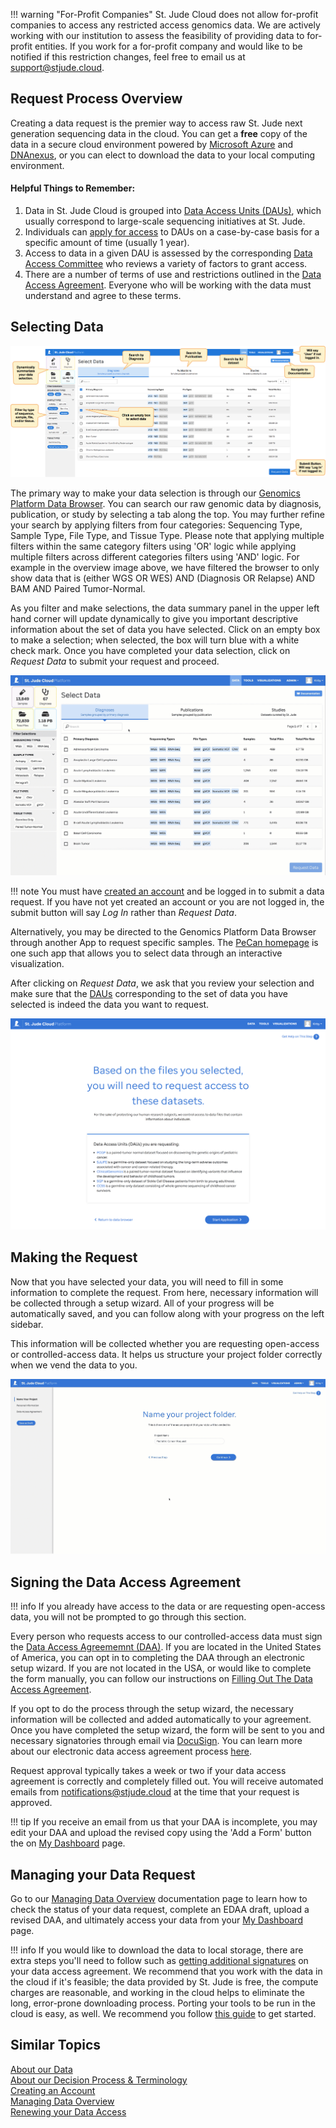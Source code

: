 !!! warning "For-Profit Companies"
    St. Jude Cloud does not allow for-profit companies to access any restricted access genomics data. We are actively working with our institution to assess the feasibility of providing data to for-profit entities. If you work for a for-profit company and would like to be notified if this restriction changes, feel free to email us at
    [support@stjude.cloud](mailto:support@stjude.cloud).
    
## Request Process Overview
   
Creating a data request is the premier way to access raw St. Jude next 
generation sequencing data in the cloud. You can get a **free** copy of 
the data in a secure cloud environment powered by [Microsoft Azure](https://azure.microsoft.com/en-us/) and 
[DNAnexus](https://www.dnanexus.com/), or you can elect to download the data to your local computing 
environment.

#### Helpful Things to Remember:

1. Data in St. Jude Cloud is grouped into [Data Access Units (DAUs)](glossary.md#data-access-unit), which usually correspond to large-scale sequencing initiatives at St. Jude. 
2. Individuals can [apply for access](glossary.md#data-access-agreement) to DAUs on a case-by-case basis for a specific amount of time (usually 1 year).
3. Access to data in a given DAU is assessed by the corresponding [Data Access Committee](glossary.md#data-access-committee) who reviews a variety of factors to grant access.
4. There are a number of terms of use and restrictions outlined in the [Data Access Agreement](https://platform.stjude.cloud/access_form). Everyone who will be working with the data must understand and agree to these terms.

## Selecting Data

![](../../../images/guides/genomics-platform/requesting-data/data-browser-overview.png)

The primary way to make your data selection is through our [Genomics Platform Data Browser](https://platform.stjude.cloud/requests/diseases). You can search our raw genomic data by diagnosis, publication, or study by selecting a tab along the top. You may further refine your search by applying filters from four categories: Sequencing Type, Sample Type, File Type, and Tissue Type. Please note that applying multiple filters within the same category filters using 'OR' logic while applying multiple filters across different categories filters using 'AND' logic. For example in the overview image above, we have filtered the browser to only show data that is (either WGS OR WES) AND (Diagnosis OR Relapse) AND BAM AND Paired Tumor-Normal.
 
As you filter and make selections, the data summary panel in the upper left hand corner will update dynamically to give you important descriptive information about the set of data you have selected. Click on an empty box to make a selection; when selected, the box will turn blue with a white check mark. Once you have completed your data selection, click on *Request Data* to submit your request and proceed. 

![](../../../images/guides/genomics-platform/requesting-data/request-data-select-data.gif)

!!! note
    You must have [created an account](../accounts-and-billing.md) and be logged in to submit a data request. If you have not yet created an account or you are not logged in, the submit button will say *Log In* rather than *Request Data*.

Alternatively, you may be directed to the Genomics Platform Data Browser through another App to request specific samples. The [PeCan homepage](../../pecan/index.md#requesting-raw-genomics-through-pecan) is one such app that allows you to select data through an interactive visualization.

After clicking on *Request Data*, we ask that you review your selection and make sure that the [DAUs](glossary.md#data-access-unit) corresponding to the set of data you have selected is indeed the data you want to request. 

![](../../../images/guides/genomics-platform/requesting-data/request-data-select-DAUs.png)



## Making the Request

Now that you have selected your data, you will need to fill in some information to complete the request. From here, necessary information will be collected through a setup wizard. All of your progress will be automatically saved, and you can follow along with your progress on the left sidebar. 

This information will be collected whether you are requesting open-access or controlled-access data. It helps us structure your project folder correctly when we vend the data to you. 

![](../../../images/guides/genomics-platform/requesting-data/request-data-setup-wizard1.gif)


## Signing the Data Access Agreement

!!! info 
    If you already have access to the data or are requesting open-access data, you will not be prompted to go through this section.


Every person who requests access to our controlled-access data must sign the [Data Access Agreememnt (DAA)](glossary.md#data-access-agreement). If you are located in the United States of America, you can opt in to completing the DAA through an electronic setup wizard. If you are not located in the USA, or would like to complete the form manually, you can follow our instructions on [Filling Out The Data Access Agreement](how-to-fill-out-DAA.md).


If you opt to do the process through the setup wizard, the necessary information will be collected and added automatically to your agreement. Once you have completed the setup wizard, the form will be sent to you and necessary signatories through email via [DocuSign](https://www.docusign.com). You can learn more about our electronic data access agreement process [here](how-to-fill-out-DAA.md#the-electronic-data-access-agreement-process). 

Request approval typically takes a week or two if your data access agreement is correctly and completely filled out. You will receive automated emails from notifications@stjude.cloud at the time that your request is approved.

!!! tip 
    If you receive an email from us that your DAA is incomplete, you may edit your DAA and upload the revised copy using the 'Add a Form' button the on [My Dashboard](../managing-data/working-with-our-data.md#managing-your-data-requests) page. 

## Managing your Data Request
Go to our [Managing Data Overview](../managing-data/working-with-our-data.md) documentation page to learn how to check the status of your data request, complete an EDAA draft, upload a revised DAA, and ultimately access your data from your [My Dashboard](https://platform.stjude.cloud/requests/manage) page.


!!! info
    If you would like to download the data to local storage, there are
    extra steps you'll need to follow such as [getting additional signatures](how-to-fill-out-DAA.md#data-download-permission)
    on your data access agreement. We recommend that you work with the data
    in the cloud if it's feasible; the data provided by St. Jude is free, the compute charges are reasonable, and working in the cloud helps to eliminate the long, error-prone downloading process. Porting your tools to be run in the cloud is easy, as well. We recommend you follow [this guide](../analyzing-data/creating-a-cloud-app.md) to get started.

## Similar Topics

[About our Data](about-our-data.md)  
[About our Decision Process & Terminology](glossary.md)    
[Creating an Account](../accounts-and-billing.md)   
[Managing Data Overview](../managing-data/working-with-our-data.md)  
[Renewing your Data Access](../managing-data/how-to-fill-out-Extension.md)    
